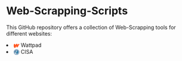 # Web-Scrapping-Scripts

This GitHub repository offers a collection of Web-Scrapping tools for different websites:
<Li>  <img src="./assets/images/wattpad-icon.png" height="15" align="center">  Wattpad</Li>
<Li>  <img src="./assets/images/CISA-icon.png" height="15" align="center"> CISA</Li>
